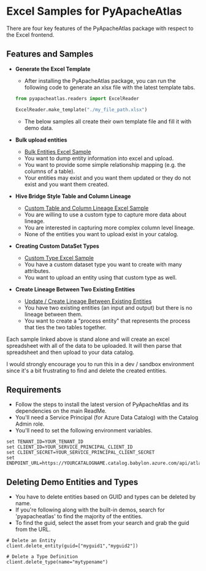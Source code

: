 # Excel Samples for PyApacheAtlas

There are four key features of the PyApacheAtlas package with respect to the Excel frontend.

## Features and Samples
* **Generate the Excel Template**
  * After installing the PyApacheAtlas package, you can run the following code to generate an xlsx file with the latest template tabs.
  
  ```python
  from pyapacheatlas.readers import ExcelReader

  ExcelReader.make_template("./my_file_path.xlsx")
  ```
  * The below samples all create their own template file and fill it with demo data.

* **Bulk upload entities**
  * [Bulk Entities Excel Sample](./excel_bulk_entities_upload.py)
  * You want to dump entity information into excel and upload.
  * You want to provide some simple relationship mapping (e.g. the columns of a table).
  * Your entities may exist and you want them updated or they do not exist and you want them created.
* **Hive Bridge Style Table and Column Lineage**
  * [Custom Table and Column Lineage Excel Sample](./excel_custom_table_column_lineage.py)
  * You are willing to use a custom type to capture more data about lineage.
  * You are interested in capturing more complex column level lineage.
  * None of the entities you want to upload exist in your catalog.
* **Creating Custom DataSet Types**
  * [Custom Type Excel Sample](./excel_custom_type_and_entity_upload.py)
  * You have a custom dataset type you want to create with many attributes.
  * You want to upload an entity using that custom type as well.
* **Create Lineage Between Two Existing Entities**
  * [Update / Create Lineage Between Existing Entities](./excel_update_lineage_upload.py)
  * You have two existing entities (an input and output) but there is no lineage between them.
  * You want to create a "process entity" that represents the process that ties the two tables together.

Each sample linked above is stand alone and will create an excel spreadsheet with all of the data to be uploaded. It will then parse that spreadsheet and then upload to your data catalog.

I would strongly encourage you to run this in a dev / sandbox environment since it's a bit frustrating to find and delete the created entities.

## Requirements

* Follow the steps to install the latest version of PyApacheAtlas and its dependencies on the main ReadMe.
* You'll need a Service Principal (for Azure Data Catalog) with the Catalog Admin role.
* You'll need to set the following environment variables.

```
set TENANT_ID=YOUR_TENANT_ID
set CLIENT_ID=YOUR_SERVICE_PRINCIPAL_CLIENT_ID
set CLIENT_SECRET=YOUR_SERVICE_PRINCIPAL_CLIENT_SECRET
set ENDPOINT_URL=https://YOURCATALOGNAME.catalog.babylon.azure.com/api/atlas/v2
```

## Deleting Demo Entities and Types

* You have to delete entities based on GUID and types can be deleted by name.
* If you're following along with the built-in demos, search for 'pyapacheatlas' to find the majority of the entities.
* To find the guid, select the asset from your search and grab the guid from the URL.

```
# Delete an Entity
client.delete_entity(guid=["myguid1","myguid2"])

# Delete a Type Definition
client.delete_type(name="mytypename")
```
